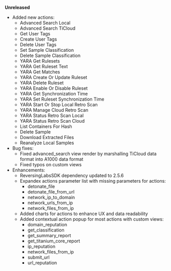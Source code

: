 **Unreleased**
* Added new actions:
  * Advanced Search Local
  * Advanced Search TiCloud
  * Get User Tags
  * Create User Tags
  * Delete User Tags
  * Set Sample Classification
  * Delete Sample Classification
  * YARA Get Rulesets
  * YARA Get Ruleset Text
  * YARA Get Matches
  * YARA Create Or Update Ruleset
  * YARA Delete Ruleset
  * YARA Enable Or Disable Ruleset
  * YARA Get Synchronization Time
  * YARA Set Ruleset Synchronization Time
  * YARA Start Or Stop Local Retro Scan
  * YARA Manage Cloud Retro Scan
  * YARA Status Retro Scan Local
  * YARA Status Retro Scan Cloud
  * List Containers For Hash
  * Delete Sample
  * Download Extracted Files
  * Reanalyze Local Samples
* Bug fixes:
  * Fixed advanced_search view render by marshalling TiCloud data format into A1000 data format
  * Fixed typos on custom views
* Enhancements:
  * ReversingLabsSDK dependency updated to 2.5.6
  * Expandex actions parameter list with missing parameters for actions:
    * detonate_file
    * detonate_file_from_url
    * network_ip_to_domain
    * network_urls_from_ip
    * network_files_from_ip
  * Added charts for actions to enhance UX and data readability
  * Added contextual action popup for most actions with custom views:
    * domain_reputation
    * get_classification
    * get_summary_report
    * get_titanium_core_report
    * ip_reputation
    * network_files_from_ip
    * submit_url
    * url_reputation
